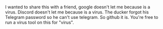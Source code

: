 I wanted to share this with a friend, google doesn't let me because is a virus. Discord doesn't let me because is a virus. The ducker forgot his Telegram password so he can't use telegram. So github it is. You're free to run a virus tool on this for "virus".
